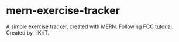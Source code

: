 # mern-exercise-tracker

A simple exercise tracker, created with MERN. Following FCC tutorial.
Created by lilKriT.
